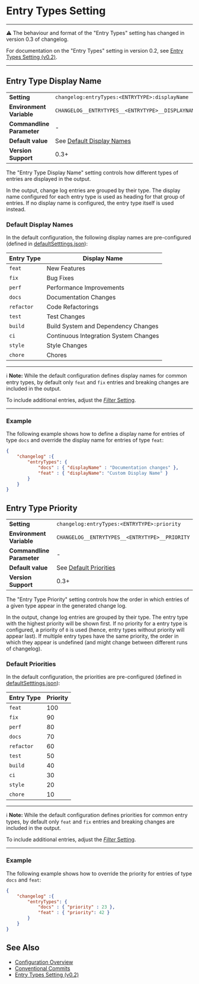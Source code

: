 <!--
  <auto-generated>
    The contents of this file were generated by a tool.
    Any changes to this file will be overwritten.
    To change the content of this file, edit 'entry-types.md.scriban'
  </auto-generated>
-->
# Entry Types Setting

---

⚠️ The behaviour and format of the "Entry Types" setting has changed in version 0.3 of changelog.

For documentation on the "Entry Types" setting in version 0.2, see [Entry Types Setting (v0.2)](https://github.com/ap0llo/changelog/blob/release/v0.2/docs/configuration.md#entry-types).

---

## Entry Type Display Name

<table>
    <tr>
        <td><b>Setting</b></td>
        <td><code>changelog:entryTypes:&lt;ENTRYTYPE&gt;:displayName</code></td>
    </tr>
    <tr>
        <td><b>Environment Variable</b></td>
        <td><code>CHANGELOG__ENTRYTYPES__&lt;ENTRYTYPE&gt;__DISPLAYNAME</code></td>
    </tr>
    <tr>
        <td><b>Commandline Parameter</b></td>
        <td>-</td>
    </tr>
    <tr>
        <td><b>Default value</b></td>
        <td>See <a href="#default-display-names">Default Display Names</a></td>
    </tr>
    <tr>
        <td><b>Version Support</b></td>
        <td>0.3+</td>
    </tr>
</table>

The "Entry Type Display Name" setting controls how different types of entries are displayed in the output.

In the output, change log entries are grouped by their type.
The display name configured for each entry type is used as heading for that group of entries.
If no display name is configured, the entry type itself is used instead.

### Default Display Names

In the default configuration, the following display names are pre-configured (defined in [defaultSetttings.json](../../../src/ChangeLog/Configuration/defaultSettings.json)):

| Entry Type | Display Name                          |
|------------|---------------------------------------|
| `feat` | New Features |
| `fix` | Bug Fixes |
| `perf` | Performance Improvements |
| `docs` | Documentation Changes |
| `refactor` | Code Refactorings |
| `test` | Test Changes |
| `build` | Build System and Dependency Changes |
| `ci` | Continuous Integration System Changes |
| `style` | Style Changes |
| `chore` | Chores |

---

ℹ️ **Note:** While the default configuration defines display names for common entry types, by default only `feat` and `fix` entries and breaking changes are included in the output.

To include additional entries, adjust the [*Filter* Setting](./filter.md).

---

### Example

The following example shows how to define a display name for entries of type `docs` and override the display name for entries of type `feat`:

```json
{
    "changelog" :{
        "entryTypes": {
            "docs" : { "displayName" : "Documentation changes" },
            "feat" : { "displayName": "Custom Display Name" }
        }
    }
}
```

## Entry Type Priority

<table>
    <tr>
        <td><b>Setting</b></td>
        <td><code>changelog:entryTypes:&lt;ENTRYTYPE&gt;:priority</code></td>
    </tr>
    <tr>
        <td><b>Environment Variable</b></td>
        <td><code>CHANGELOG__ENTRYTYPES__&lt;ENTRYTYPE&gt;__PRIORITY</code></td>
    </tr>
    <tr>
        <td><b>Commandline Parameter</b></td>
        <td>-</td>
    </tr>
    <tr>
        <td><b>Default value</b></td>
        <td>See <a href="#default-priorities">Default Priorities</a></td>
    </tr>
    <tr>
        <td><b>Version Support</b></td>
        <td>0.3+</td>
    </tr>
</table>

The "Entry Type Priority" setting controls how the order in which entries of a given type appear in the generated change log.

In the output, change log entries are grouped by their type.
The entry type with the highest priority will be shown first.
If no priority for a entry type is configured, a priority of `0` is used (hence, entry types without priority will appear last).
If multiple entry types have the same priority, the order in which they appear is undefined (and might change between different runs of changelog).

### Default Priorities

In the default configuration, the priorities are pre-configured (defined in [defaultSetttings.json](../../../src/ChangeLog/Configuration/defaultSettings.json)):

| Entry Type | Priority |
|------------|----------|
| `feat` | 100 |
| `fix` | 90 |
| `perf` | 80 |
| `docs` | 70 |
| `refactor` | 60 |
| `test` | 50 |
| `build` | 40 |
| `ci` | 30 |
| `style` | 20 |
| `chore` | 10 |

---

ℹ️ **Note:** While the default configuration defines priorities for common entry types, by default only `feat` and `fix` entries and breaking changes are included in the output.

To include additional entries, adjust the [*Filter* Setting](./filter.md).

---

### Example

The following example shows how to override the priority for entries of type `docs` and `feat`:

```json
{
    "changelog" :{
        "entryTypes": {
            "docs" : { "priority" : 23 },
            "feat" : { "priority": 42 }
        }
    }
}
```

## See Also

- [Configuration Overview](../../configuration.md)
- [Conventional Commits](https://www.conventionalcommits.org/)
- [Entry Types Setting (v0.2)](https://github.com/ap0llo/changelog/blob/release/v0.2/docs/configuration.md#entry-types)